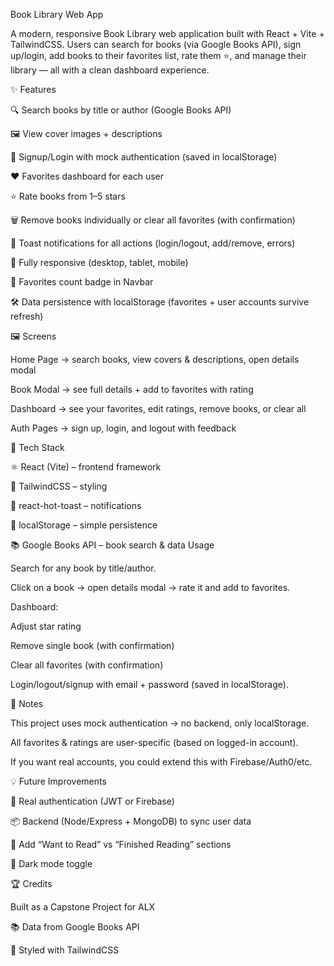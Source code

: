 Book Library Web App

A modern, responsive Book Library web application built with React + Vite + TailwindCSS.
Users can search for books (via Google Books API), sign up/login, add books to their favorites list, rate them ⭐, and manage their library — all with a clean dashboard experience.

✨ Features

🔍 Search books by title or author (Google Books API)

🖼️ View cover images + descriptions

🔑 Signup/Login with mock authentication (saved in localStorage)

❤️ Favorites dashboard for each user

⭐ Rate books from 1–5 stars

🗑️ Remove books individually or clear all favorites (with confirmation)

🔔 Toast notifications for all actions (login/logout, add/remove, errors)

📱 Fully responsive (desktop, tablet, mobile)

🔢 Favorites count badge in Navbar

🛠️ Data persistence with localStorage (favorites + user accounts survive refresh)

🖼️ Screens

Home Page → search books, view covers & descriptions, open details modal

Book Modal → see full details + add to favorites with rating

Dashboard → see your favorites, edit ratings, remove books, or clear all

Auth Pages → sign up, login, and logout with feedback

🚀 Tech Stack

⚛️ React (Vite) – frontend framework

🎨 TailwindCSS – styling

🔔 react-hot-toast – notifications

🔑 localStorage – simple persistence

📚 Google Books API – book search & data
Usage

Search for any book by title/author.

Click on a book → open details modal → rate it and add to favorites.

Dashboard:

Adjust star rating

Remove single book (with confirmation)

Clear all favorites (with confirmation)

Login/logout/signup with email + password (saved in localStorage).

📌 Notes

This project uses mock authentication → no backend, only localStorage.

All favorites & ratings are user-specific (based on logged-in account).

If you want real accounts, you could extend this with Firebase/Auth0/etc.

💡 Future Improvements

🔐 Real authentication (JWT or Firebase)

📦 Backend (Node/Express + MongoDB) to sync user data

📝 Add “Want to Read” vs “Finished Reading” sections

🌙 Dark mode toggle

🏆 Credits

Built as a Capstone Project for ALX

📚 Data from Google Books API

🎨 Styled with TailwindCSS
